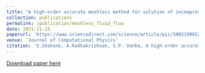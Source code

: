 ```yaml
---
title: "A high-order accurate meshless method for solution of incompressible fluid flow problems"
collection: publications
permalink: /publication/meshless_fluid_flow 
date: 2021-11-15
paperurl: 'https://www.sciencedirect.com/science/article/pii/S0021999121005180'
venue: 'Journal of Computational Physics'
citation: 'S.Shahane, A.Radhakrishnan, S.P. Vanka, A high-order accurate mesh-642less  method  for  solution  of  incompressible  fluid  flow  problem, Journal of Computational Physics, 445 (2021)'
---
```


[Download paper here](https://www.sciencedirect.com/science/article/pii/S0021999121005180)
